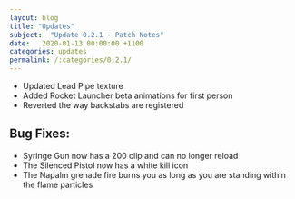 ```yaml
---
layout: blog
title: "Updates"
subject:  "Update 0.2.1 - Patch Notes"
date:   2020-01-13 00:00:00 +1100
categories: updates
permalink: /:categories/0.2.1/ 
---
```

- Updated Lead Pipe texture
- Added Rocket Launcher beta animations for first person 
- Reverted the way backstabs are registered

## Bug Fixes: 
- Syringe Gun now has a 200 clip and can no longer reload
- The Silenced Pistol now has a white kill icon
- The Napalm grenade fire burns you as long as you are standing within the flame particles 